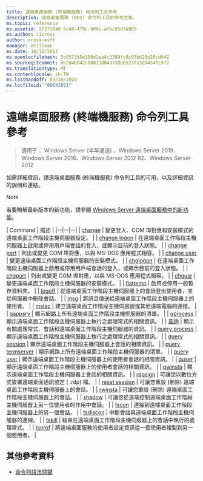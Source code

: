 ```yaml
---
title: 遠端桌面服務 (終端機服務) 命令列工具參考
description: 遠端桌面服務 (RDS) 命令列工具的參考文章。
ms.topic: reference
ms.assetid: 2f371848-5c48-470c-908c-afbc95d3a805
ms.author: lizross
author: eross-msft
manager: mtillman
ms.date: 10/16/2017
ms.openlocfilehash: 3c857345e196d2ea4c3389fc9c97b620d20cd642
ms.sourcegitcommit: db2d46842c68813d043738d6523f13d8454fc972
ms.translationtype: MT
ms.contentlocale: zh-TW
ms.lasthandoff: 09/10/2020
ms.locfileid: "89641051"
---
```

# <a name="remote-desktop-services-terminal-services-command-line-tools-reference"></a>遠端桌面服務 (終端機服務) 命令列工具參考

> 適用于： Windows Server (半年通道) 、Windows Server 2019、Windows Server 2016、Windows Server 2012 R2、Windows Server 2012

如需詳細資訊，請遠端桌面服務 (終端機服務) 命令列工具的可用，以及詳細資訊的說明和連結。

> [!NOTE]
> 若要瞭解最新版本的新功能，請參閱 [Windows Server 遠端桌面服務中的新功能](/previous-versions/windows/it-pro/windows-server-2012-r2-and-2012/dn283323(v=ws.11))。

| Command | 描述 |
|--|--|--|
| [change](change.md) | 變更登入、COM 埠對應和安裝模式的遠端桌面工作階段主機伺服器設定。 |
| [change logon](change-logon.md) | 在遠端桌面工作階段主機伺服器上啟用或停用用戶端會話的登入，或顯示目前的登入狀態。 |
| [change port](change-port.md) | 列出或變更 COM 埠對應，以與 MS-DOS 應用程式相容。 |
| [change user](change-user.md) | 變更遠端桌面工作階段主機伺服器的安裝模式。 |
| [chglogon](chglogon.md) | 在遠端桌面工作階段主機伺服器上啟用或停用用戶端會話的登入，或顯示目前的登入狀態。 |
| [chgport](chgport.md) | 列出或變更 COM 埠對應，以與 MS-DOS 應用程式相容。 |
| [chgusr](chgusr.md) | 變更遠端桌面工作階段主機伺服器的安裝模式。 |
| [flattemp](flattemp.md) | 啟用或停用一般暫存資料夾。 |
| [logoff](logoff.md) | 從遠端桌面工作階段主機伺服器上的會話登出使用者，並從伺服器中刪除會話。 |
| [msg](msg.md) | 將訊息傳送給遠端桌面工作階段主機伺服器上的使用者。 |
| [mstsc](mstsc.md) | 建立遠端桌面工作階段主機伺服器或其他遠端電腦的連接。 |
| [qappsrv](qappsrv.md) | 顯示網路上所有遠端桌面工作階段主機伺服器的清單。 |
| [qprocess](qprocess.md) | 顯示遠端桌面工作階段主機伺服器上執行之處理常式的相關資訊。 |
| [查詢](query.md) | 顯示有關處理常式、會話和遠端桌面工作階段主機伺服器的資訊。 |
| [query process](query-process.md) | 顯示遠端桌面工作階段主機伺服器上執行之處理常式的相關資訊。 |
| [query session](query-session.md) | 顯示遠端桌面工作階段主機伺服器上會話的相關資訊。 |
| [query termserver](query-termserver.md) | 顯示網路上所有遠端桌面工作階段主機伺服器的清單。 |
| [query user](query-user.md) | 顯示遠端桌面工作階段主機伺服器上的使用者會話的相關資訊。 |
| [quser](quser.md) | 顯示遠端桌面工作階段主機伺服器上的使用者會話的相關資訊。 |
| [qwinsta](qwinsta.md) | 顯示遠端桌面工作階段主機伺服器上會話的相關資訊。 |
| [rdpsign](rdpsign.md) | 可讓您以數位方式簽署遠端桌面通訊協定 ( .rdp) 檔。 |
| [reset session](reset-session.md) | 可讓您重設 (刪除) 遠端桌面工作階段主機伺服器上的會話。 |
| [rwinsta](rwinsta.md) | 可讓您重設 (刪除) 遠端桌面工作階段主機伺服器上的會話。 |
| [shadow](shadow.md) | 可讓您從遠端控制遠端桌面工作階段主機伺服器上另一位使用者的作用中會話。 |
| [tscon](tscon.md) | 連接到遠端桌面工作階段主機伺服器上的另一個會話。 |
| [tsdiscon](tsdiscon.md) | 中斷會話與遠端桌面工作階段主機伺服器的連線。 |
| [tskill](tskill.md) | 結束在遠端桌面工作階段主機伺服器上的會話中執行的處理常式。 |
| [tsprof](tsprof.md) | 將遠端桌面服務的使用者設定資訊從一個使用者複製到另一個使用者。 |

## <a name="additional-references"></a>其他參考資料

- [命令列語法關鍵](command-line-syntax-key.md)